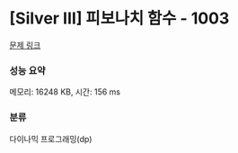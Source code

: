 # [Silver III] 피보나치 함수 - 1003 

[문제 링크](https://www.acmicpc.net/problem/1003) 

### 성능 요약

메모리: 16248 KB, 시간: 156 ms

### 분류

다이나믹 프로그래밍(dp)

